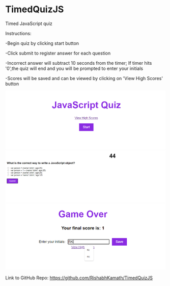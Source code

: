 # TimedQuizJS
Timed JavaScript quiz

Instructions:

-Begin quiz by clicking start button

-Click submit to register answer for each question

-Incorrect answer will subtract 10 seconds from the timer; If timer hits '0',the quiz will end and you will be prompted to enter your initials

-Scores will be saved and can be viewed by clicking on 'View High Scores' button

![Home Page](Assets/images/Screenshot%202023-01-20%20004206.png)
![Question page](Assets/images/Screenshot%202023-01-20%20004257.png)
![Quiz completion page](Assets/images/Screenshot%202023-01-20%20004325.png)


Link to GitHub Repo: https://github.com/RishabhKamath/TimedQuizJS